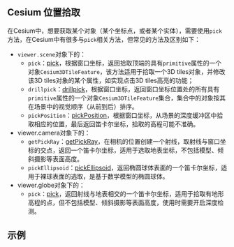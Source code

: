 ## Cesium 位置拾取

在Cesium中，想要获取某个对象（某个坐标点，或者某个实体），需要使用`pick`方法，在Cesium中有很多与`pick`相关方法，但常见的方法及区别如下：

- `viewer.scene`对象下的：
  - `pick`：[pick](https://cesium.com/learn/cesiumjs/ref-doc/Scene.html#pick)，根据窗口坐标，返回拾取顶端的具有`primitive`属性的一个对象`Cesium3DTileFeature`，该方法适用于拾取一个3D tiles对象，并修改该3D tiles对象的某个属性，如实现点击3D tiles高亮的功能；
  - `drillpick`：[drillpick](https://cesium.com/learn/cesiumjs/ref-doc/Scene.html#drillPick)，根据窗口坐标，返回窗口坐标位置处的所有具有`primitive`属性的一个对象`Cesium3DTileFeature`集合，集合中的对象按其在场景中的视觉顺序（从前到后）排序。
  - `pickPosition`：[pickPosition](https://cesium.com/learn/cesiumjs/ref-doc/Scene.html#pickPosition)，根据窗口坐标，从场景的深度缓冲区中拾取相应的位置，最后返回笛卡尔坐标，拾取的高程可能不准确。
- viewer.camera对象下的：
  - `getPickRay`：[getPickRay](https://cesium.com/learn/cesiumjs/ref-doc/Camera.html#getPickRay)，在相机的位置创建一个射线，取射线与窗口坐标的交点，返回一个笛卡尔坐标，适用于选取地表坐标，不包括模型、倾斜摄影等表面高度。
  - `pickEllipsoid`：[pickEllipsoid](https://cesium.com/learn/cesiumjs/ref-doc/Camera.html#pickEllipsoid)，返回椭圆球体表面的一个笛卡尔坐标，适用于裸球表面的选取，是基于数学模型的椭圆球体。
- viewer.globe对象下的：
  - `pick`：[pick](https://cesium.com/learn/cesiumjs/ref-doc/Globe.html#pick)，返回射线与地表相交的一个笛卡尔坐标，适用于拾取有地形高程的点，但不包括模型、倾斜摄影等表面高度，使用时需要开启深度检测。

## 示例

